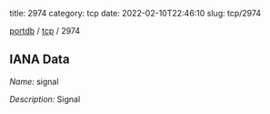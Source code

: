 title: 2974
category: tcp
date: 2022-02-10T22:46:10
slug: tcp/2974

[portdb](/) / [tcp](/category/tcp.html) / 2974


## IANA Data

_Name:_ signal

_Description:_ Signal

